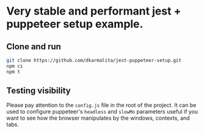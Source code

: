 # Very stable and performant jest + puppeteer setup example.

## Clone and run

```sh
git clone https://github.com/dkarmalita/jest-puppeteer-setup.git
npm ci
npm t
```

## Testing visibility

Please pay attention to the `config.js` file in the root of the project. It can be used to configure puppeteer's `headless` and `slowMo` parameters useful if you want to see how the browser manipulates by the windows, contexts, and tabs. 
